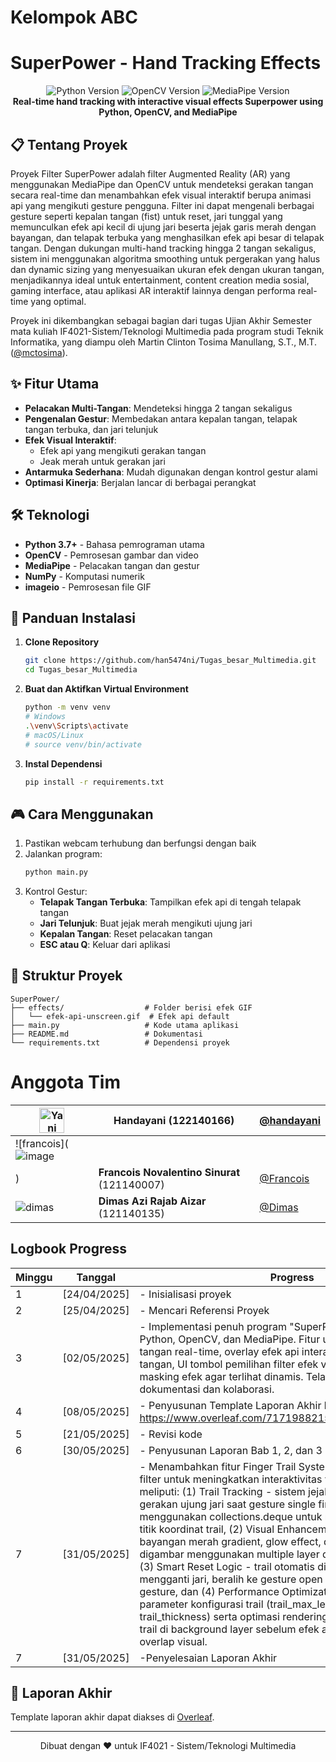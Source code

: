 # Kelompok ABC
# SuperPower - Hand Tracking Effects

<div align="center">
  <img src="https://img.shields.io/badge/Python-3.7+-blue.svg" alt="Python Version">
  <img src="https://img.shields.io/badge/OpenCV-4.5+-green.svg" alt="OpenCV Version">
  <img src="https://img.shields.io/badge/MediaPipe-0.10+-orange.svg" alt="MediaPipe Version">
  <br>
  <b>Real-time hand tracking with interactive visual effects Superpower using Python, OpenCV, and MediaPipe</b>
</div>

## 📋 Tentang Proyek

Proyek Filter SuperPower adalah filter Augmented Reality (AR) yang menggunakan MediaPipe dan OpenCV untuk mendeteksi gerakan tangan secara real-time dan menambahkan efek visual interaktif berupa animasi api yang mengikuti gesture pengguna. Filter ini dapat mengenali berbagai gesture seperti kepalan tangan (fist) untuk reset, jari tunggal yang memunculkan efek api kecil di ujung jari beserta jejak garis merah dengan bayangan, dan telapak terbuka yang menghasilkan efek api besar di telapak tangan. Dengan dukungan multi-hand tracking hingga 2 tangan sekaligus, sistem ini menggunakan algoritma smoothing untuk pergerakan yang halus dan dynamic sizing yang menyesuaikan ukuran efek dengan ukuran tangan, menjadikannya ideal untuk entertainment, content creation media sosial, gaming interface, atau aplikasi AR interaktif lainnya dengan performa real-time yang optimal.

Proyek ini dikembangkan sebagai bagian dari tugas Ujian Akhir Semester mata kuliah IF4021-Sistem/Teknologi Multimedia pada program studi Teknik Informatika, yang diampu oleh Martin Clinton Tosima Manullang, S.T., M.T. ([@mctosima](https://github.com/mctosima)).

## ✨ Fitur Utama

- **Pelacakan Multi-Tangan**: Mendeteksi hingga 2 tangan sekaligus
- **Pengenalan Gestur**: Membedakan antara kepalan tangan, telapak tangan terbuka, dan jari telunjuk
- **Efek Visual Interaktif**:
  - Efek api yang mengikuti gerakan tangan
  - Jeak merah untuk gerakan jari
- **Antarmuka Sederhana**: Mudah digunakan dengan kontrol gestur alami
- **Optimasi Kinerja**: Berjalan lancar di berbagai perangkat

## 🛠️ Teknologi

- **Python 3.7+** - Bahasa pemrograman utama
- **OpenCV** - Pemrosesan gambar dan video
- **MediaPipe** - Pelacakan tangan dan gestur
- **NumPy** - Komputasi numerik
- **imageio** - Pemrosesan file GIF

## 🚀 Panduan Instalasi

1. **Clone Repository**
   ```bash
   git clone https://github.com/han5474ni/Tugas_besar_Multimedia.git
   cd Tugas_besar_Multimedia
   ```

2. **Buat dan Aktifkan Virtual Environment**
   ```bash
   python -m venv venv
   # Windows
   .\venv\Scripts\activate
   # macOS/Linux
   # source venv/bin/activate
   ```

3. **Instal Dependensi**
   ```bash
   pip install -r requirements.txt
   ```

## 🎮 Cara Menggunakan

1. Pastikan webcam terhubung dan berfungsi dengan baik
2. Jalankan program:
   ```bash
   python main.py
   ```
3. Kontrol Gestur:
   - **Telapak Tangan Terbuka**: Tampilkan efek api di tengah telapak tangan
   - **Jari Telunjuk**: Buat jejak merah mengikuti ujung jari
   - **Kepalan Tangan**: Reset pelacakan tangan
   - **ESC atau Q**: Keluar dari aplikasi

## 📁 Struktur Proyek

```
SuperPower/
├── effects/                  # Folder berisi efek GIF
│   └── efek-api-unscreen.gif  # Efek api default
├── main.py                   # Kode utama aplikasi
├── README.md                 # Dokumentasi
└── requirements.txt          # Dependensi proyek
```


# Anggota Tim
<img src="https://ik.imagekit.io/fliiaytbv/Cuplikan%20layar%202025-05-08%20111417.png?updatedAt=1746678657462" alt="Yani" width="40"/> | **Handayani** (122140166) | [@handayani](https://github.com/han5474ni) |
|------------------------------------|----------------------------------|--------------------------------------|
| ![francois](![image](https://github.com/user-attachments/assets/e6e42d96-1efe-4c66-89ae-a4e16cb57a2e)
) | **Francois Novalentino Sinurat** (121140007) | [@Francois](https://github.com/FrancoisSinurat) |
| ![dimas](![image](https://github.com/user-attachments/assets/f9e81343-d8f8-4783-96e3-c316d81795c5)) | **Dimas Azi Rajab Aizar** (121140135) | [@Dimas](https://github.com/DimasAzi24) |

## Logbook Progress

| Minggu | Tanggal       | Progress |
|--------|---------------|----------|
| 1      | [24/04/2025]  | - Inisialisasi proyek |
| 2      | [25/04/2025]  | - Mencari Referensi Proyek |
| 3      | [02/05/2025]  | - Implementasi penuh program "SuperPower" menggunakan Python, OpenCV, dan MediaPipe. Fitur utama meliputi: deteksi tangan real-time, overlay efek api interaktif pada jari dan telapak tangan, UI tombol pemilihan filter efek video, serta rotasi dan masking efek agar terlihat dinamis. Telah dipush ke GitHub untuk dokumentasi dan kolaborasi. |
| 4      | [08/05/2025]  | - Penyusunan Template Laporan Akhir link: https://www.overleaf.com/7171988215mcwqvnjyscxm#abf677 |
| 5      | [21/05/2025]  | - Revisi kode |
| 6      | [30/05/2025]  | - Penyusunan Laporan Bab 1, 2, dan 3 |
| 7      | [31/05/2025]  | - Menambahkan fitur Finger Trail System pada hand tracking filter untuk meningkatkan interaktivitas visual. Implementasi meliputi: (1) Trail Tracking - sistem jejak garis yang mengikuti gerakan ujung jari saat gesture single finger aktif dengan menggunakan collections.deque untuk menyimpan maksimal 30 titik koordinat trail, (2) Visual Enhancement - trail dengan efek bayangan merah gradient, glow effect, dan fade transition yang digambar menggunakan multiple layer dengan shadow offset, (3) Smart Reset Logic - trail otomatis direset saat user mengganti jari, beralih ke gesture open hand, atau membuat fist gesture, dan (4) Performance Optimization - menambahkan parameter konfigurasi trail (trail_max_length, trail_min_distance, trail_thickness) serta optimasi rendering dengan menggambar trail di background layer sebelum efek api untuk mencegah overlap visual.|
| 7      | [31/05/2025]  | -Penyelesaian Laporan Akhir|

## 📝 Laporan Akhir

Template laporan akhir dapat diakses di [Overleaf](https://www.overleaf.com/7171988215mcwqvnjyscxm#abf677).

---
<div align="center">
  Dibuat dengan ❤️ untuk IF4021 - Sistem/Teknologi Multimedia
</div>

